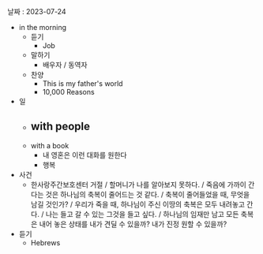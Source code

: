 날짜 : 2023-07-24
- in the morning
	- 듣기
		- Job
	- 말하기
		-  배우자 / 동역자 
	- 찬양
		- This is my father's world
		- 10,000 Reasons
- 일
	- with people
		- 
	- with a book
		- 내 영혼은 이런 대화를 원한다
		- 행복
- 사건
	- 한사랑주간보호센터 거절 / 할머니가 나를 알아보지 못하다. / 죽음에 가까이 간다는 것은 하나님의 축복이 줄어드는 것 같다. / 축복이 줄어들었을 때, 무엇을 남길 것인가? / 우리가 죽을 때, 하나님이 주신 이땅의 축복은 모두 내려놓고 간다. / 나는 들고 갈 수 있는 그것을 들고 싶다. / 하나님의 임재만 남고 모든 축복은 내어 놓은 상태를 내가 견딜 수 있을까? 내가 진정 원할 수 있을까?
- 듣기
	- Hebrews 
